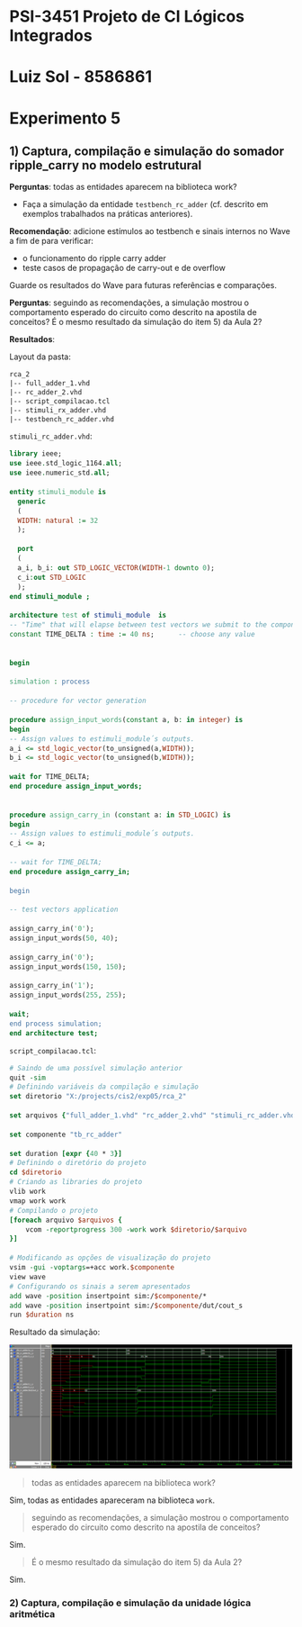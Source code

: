 # PSI-3451 Projeto de CI Lógicos Integrados

# Luiz Sol - 8586861

# Experimento 5

## 1) Captura, compilação e simulação do somador ripple_carry no modelo estrutural

**Perguntas**: todas as entidades aparecem na biblioteca work?

* Faça a simulação da entidade `testbench_rc_adder` (cf. descrito em exemplos trabalhados na práticas anteriores).

**Recomendação**: adicione estímulos ao testbench e sinais internos no Wave a fim de para verificar:

* o funcionamento do ripple carry adder
* teste casos de propagação de carry-out e de overflow

Guarde os resultados do Wave para futuras referências e comparações.

**Perguntas**: seguindo as recomendações, a simulação mostrou o comportamento esperado do circuito como descrito na apostila de conceitos? É o mesmo resultado da simulação do item 5) da Aula 2?

**Resultados**:

Layout da pasta:
```
rca_2
|-- full_adder_1.vhd
|-- rc_adder_2.vhd
|-- script_compilacao.tcl
|-- stimuli_rx_adder.vhd
|-- testbench_rc_adder.vhd
```

`stimuli_rc_adder.vhd`:
```vhdl
library ieee;
use ieee.std_logic_1164.all;
use ieee.numeric_std.all;

entity stimuli_module is
  generic
  (
  WIDTH: natural := 32
  );

  port
  (
  a_i, b_i: out STD_LOGIC_VECTOR(WIDTH-1 downto 0);
  c_i:out STD_LOGIC
  );
end stimuli_module ;

architecture test of stimuli_module  is
-- "Time" that will elapse between test vectors we submit to the component.
constant TIME_DELTA : time := 40 ns;      -- choose any value


begin

simulation : process

-- procedure for vector generation

procedure assign_input_words(constant a, b: in integer) is
begin
-- Assign values to estimuli_module´s outputs.
a_i <= std_logic_vector(to_unsigned(a,WIDTH));
b_i <= std_logic_vector(to_unsigned(b,WIDTH));

wait for TIME_DELTA;
end procedure assign_input_words;


procedure assign_carry_in (constant a: in STD_LOGIC) is
begin
-- Assign values to estimuli_module´s outputs.
c_i <= a;

-- wait for TIME_DELTA;
end procedure assign_carry_in;

begin

-- test vectors application

assign_carry_in('0');
assign_input_words(50, 40);

assign_carry_in('0');
assign_input_words(150, 150);

assign_carry_in('1');
assign_input_words(255, 255);

wait;
end process simulation;
end architecture test;
```

`script_compilacao.tcl`:
```tcl
# Saindo de uma possível simulação anterior
quit -sim
# Definindo variáveis da compilação e simulação
set diretorio "X:/projects/cis2/exp05/rca_2"

set arquivos {"full_adder_1.vhd" "rc_adder_2.vhd" "stimuli_rc_adder.vhd" "testbench_rc_adder.vhd"}

set componente "tb_rc_adder"

set duration [expr {40 * 3}]
# Definindo o diretório do projeto
cd $diretorio
# Criando as libraries do projeto
vlib work
vmap work work
# Compilando o projeto
[foreach arquivo $arquivos {
    vcom -reportprogress 300 -work work $diretorio/$arquivo
}]

# Modificando as opções de visualização do projeto
vsim -gui -voptargs=+acc work.$componente
view wave
# Configurando os sinais a serem apresentados
add wave -position insertpoint sim:/$componente/*
add wave -position insertpoint sim:/$componente/dut/cout_s
run $duration ns
```

Resultado da simulação:

![](img/rca_2_wave01.bmp)

> todas as entidades aparecem na biblioteca work?

Sim, todas as entidades apareceram na biblioteca `work`.

> seguindo as recomendações, a simulação mostrou o comportamento esperado do circuito como descrito na apostila de conceitos?

Sim.

> É o mesmo resultado da simulação do item 5) da Aula 2?

Sim.

### 2) Captura, compilação e simulação da unidade lógica aritmética
